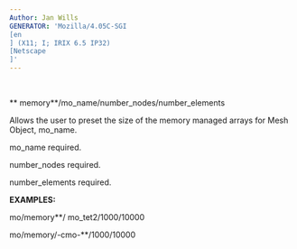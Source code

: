 ```yaml
---
Author: Jan Wills
GENERATOR: 'Mozilla/4.05C-SGI 
[en
] (X11; I; IRIX 6.5 IP32) 
[Netscape
]'
---
```


 

 ** memory**/mo\_name/number\_nodes/number\_elements

 Allows the user to preset the size of the memory managed arrays for
 Mesh Object, mo\_name.

 mo\_name required.

 number\_nodes required.

 number\_elements required.

 **EXAMPLES:**

  mo/memory**/ mo\_tet2/1000/10000

  mo/memory/-cmo-**/1000/10000
